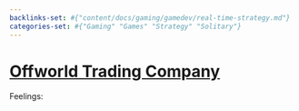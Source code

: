 ```yaml
---
backlinks-set: #{"content/docs/gaming/gamedev/real-time-strategy.md"}
categories-set: #{"Gaming" "Games" "Strategy" "Solitary"}
---
```

# [Offworld Trading Company](https://www.offworldgame.com/)

Feelings: